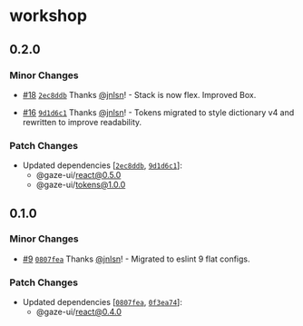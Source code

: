 # workshop

## 0.2.0

### Minor Changes

- [#18](https://github.com/studio-drishti/gaze/pull/18) [`2ec8ddb`](https://github.com/studio-drishti/gaze/commit/2ec8ddbf34a7809f2e5c01a5b51bd4e528194716) Thanks [@jnlsn](https://github.com/jnlsn)! - Stack is now flex. Improved Box.

- [#16](https://github.com/studio-drishti/gaze/pull/16) [`9d1d6c1`](https://github.com/studio-drishti/gaze/commit/9d1d6c1068581b73e348dcbfa6ba97d8bec64b07) Thanks [@jnlsn](https://github.com/jnlsn)! - Tokens migrated to style dictionary v4 and rewritten to improve readability.

### Patch Changes

- Updated dependencies [[`2ec8ddb`](https://github.com/studio-drishti/gaze/commit/2ec8ddbf34a7809f2e5c01a5b51bd4e528194716), [`9d1d6c1`](https://github.com/studio-drishti/gaze/commit/9d1d6c1068581b73e348dcbfa6ba97d8bec64b07)]:
  - @gaze-ui/react@0.5.0
  - @gaze-ui/tokens@1.0.0

## 0.1.0

### Minor Changes

- [#9](https://github.com/studio-drishti/gaze/pull/9) [`0807fea`](https://github.com/studio-drishti/gaze/commit/0807feafd03b0d6cdbd3a233cdd8a5e80deb1834) Thanks [@jnlsn](https://github.com/jnlsn)! - Migrated to eslint 9 flat configs.

### Patch Changes

- Updated dependencies [[`0807fea`](https://github.com/studio-drishti/gaze/commit/0807feafd03b0d6cdbd3a233cdd8a5e80deb1834), [`0f3ea74`](https://github.com/studio-drishti/gaze/commit/0f3ea7498c7d8daa275f19448ed5ddc38fe0a996)]:
  - @gaze-ui/react@0.4.0
